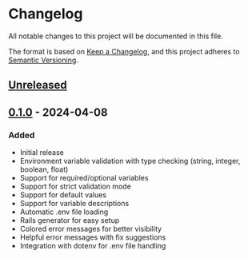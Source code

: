 # Changelog

All notable changes to this project will be documented in this file.

The format is based on [Keep a Changelog](https://keepachangelog.com/en/1.0.0/),
and this project adheres to [Semantic Versioning](https://semver.org/spec/v2.0.0.html).

## [Unreleased]

## [0.1.0] - 2024-04-08

### Added
- Initial release
- Environment variable validation with type checking (string, integer, boolean, float)
- Support for required/optional variables
- Support for strict validation mode
- Support for default values
- Support for variable descriptions
- Automatic .env file loading
- Rails generator for easy setup
- Colored error messages for better visibility
- Helpful error messages with fix suggestions
- Integration with dotenv for .env file handling

[Unreleased]: https://github.com/bugloper/envalit/compare/v0.1.0...HEAD
[0.1.0]: https://github.com/bugloper/envalit/releases/tag/v0.1.0
